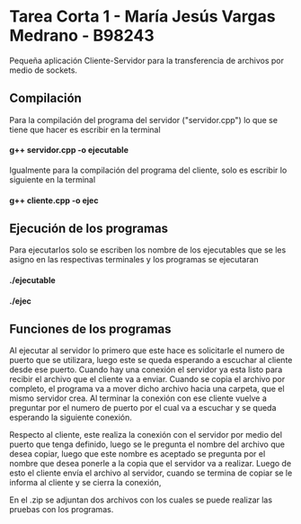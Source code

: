 # Tarea Corta 1 - María Jesús Vargas Medrano - B98243

Pequeña aplicación Cliente-Servidor para la transferencia de archivos por medio de sockets.


## Compilación

Para la compilación del programa del servidor ("servidor.cpp") lo que se tiene que hacer es escribir en la terminal 
#### g++ servidor.cpp -o ejecutable
Igualmente para la compilación del programa del cliente, solo es escribir lo siguiente en la terminal
#### g++ cliente.cpp -o ejec

## Ejecución de los programas

Para ejecutarlos solo se escriben los nombre de los ejecutables que se les asigno en las respectivas terminales y los programas se ejecutaran
#### ./ejecutable
#### ./ejec

## Funciones de los programas
Al ejecutar al servidor lo primero que este hace es solicitarle el numero de puerto que se utilizara, luego este se queda esperando a escuchar al cliente desde ese puerto. Cuando hay una conexión el servidor ya esta listo para recibir el archivo que el cliente va a enviar. Cuando se copia el archivo por completo, el programa va a mover dicho archivo hacia una carpeta, que el mismo servidor crea. Al terminar la conexión con ese cliente vuelve a preguntar por el numero de puerto por el cual va a escuchar y se queda esperando la siguiente conexión.

Respecto al cliente, este realiza la conexión con el servidor por medio del puerto que tenga definido, luego se le pregunta el nombre del archivo que desea copiar, luego que este nombre es aceptado se pregunta por el nombre que desea ponerle a la copia que el servidor va a realizar. Luego de esto el cliente envía el archivo al servidor, cuando se termina de copiar se le informa al cliente y se cierra la conexión,

En el .zip se adjuntan dos archivos con los cuales se puede realizar las pruebas con los programas.
